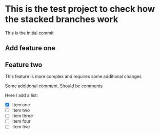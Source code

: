# This is the test project to check how the stacked branches work

This is the initial commit

## Add feature one

## Feature two

This feature is more complex and requires some additional changes

Some additional comment. Should be comments

Here I add a list:

- [x] Item one
- [ ] Item two
- [ ] Item three
- [ ] Item four
- [ ] Item five
